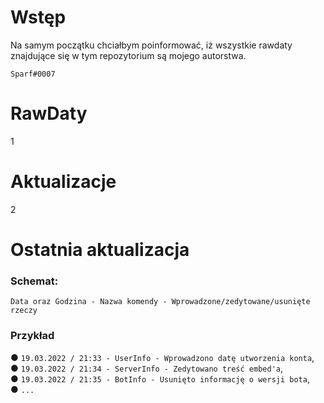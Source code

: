 # Wstęp
Na samym początku chciałbym poinformować, iż wszystkie rawdaty znajdujące się w tym repozytorium są mojego autorstwa.

`Sparf#0007`

# RawDaty
1

# Aktualizacje
2

# Ostatnia aktualizacja
### **Schemat:**
`Data oraz Godzina - Nazwa komendy - Wprowadzone/zedytowane/usunięte rzeczy`
### **Przykład**
● `19.03.2022 / 21:33 - UserInfo - Wprowadzono datę utworzenia konta`,                                                                                                
● `19.03.2022 / 21:34 - ServerInfo - Zedytowano treść embed'a`,                                                                                                       
● `19.03.2022 / 21:35 - BotInfo - Usunięto informację o wersji bota`,                                                                                           
● `...`
